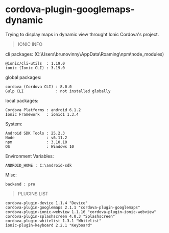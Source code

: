 # cordova-plugin-googlemaps-dynamic
Trying to display maps in dynamic view throught Ionic Cordova's project.

> IONIC INFO

cli packages: (C:\Users\brunovinny\AppData\Roaming\npm\node_modules)

    @ionic/cli-utils  : 1.19.0
    ionic (Ionic CLI) : 3.19.0

global packages:

    cordova (Cordova CLI) : 8.0.0
    Gulp CLI              : not installed globally

local packages:

    Cordova Platforms : android 6.1.2
    Ionic Framework   : ionic1 1.3.4

System:

    Android SDK Tools : 25.2.3
    Node              : v6.11.2
    npm               : 3.10.10
    OS                : Windows 10

Environment Variables:

    ANDROID_HOME : C:\android-sdk

Misc:

    backend : pro
    
    
> PLUGINS LIST

    cordova-plugin-device 1.1.4 "Device"
    cordova-plugin-googlemaps 2.1.1 "cordova-plugin-googlemaps"
    cordova-plugin-ionic-webview 1.1.16 "cordova-plugin-ionic-webview"
    cordova-plugin-splashscreen 4.0.3 "Splashscreen"
    cordova-plugin-whitelist 1.3.1 "Whitelist"
    ionic-plugin-keyboard 2.2.1 "Keyboard"
